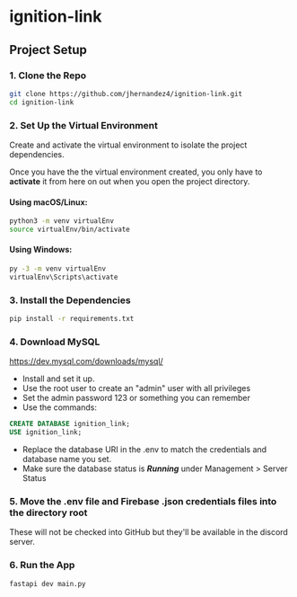 # ignition-link

## Project Setup
### 1. Clone the Repo
```bash
git clone https://github.com/jhernandez4/ignition-link.git
cd ignition-link 
```

### 2. Set Up the Virtual Environment

Create and activate the virtual environment to isolate the project dependencies. 

Once you have the the virtual environment created, you only have to **activate** it
from here on out when you open the project directory.


#### Using macOS/Linux:

```bash
python3 -m venv virtualEnv
source virtualEnv/bin/activate
```

#### Using Windows:

```bash
py -3 -m venv virtualEnv
virtualEnv\Scripts\activate
```

### 3. Install the Dependencies

```bash
pip install -r requirements.txt
```
### 4. Download MySQL 

https://dev.mysql.com/downloads/mysql/

- Install and set it up.
- Use the root user to create an "admin" user with all privileges
- Set the admin password 123 or something you can remember
- Use the commands:

```sql
CREATE DATABASE ignition_link;
USE ignition_link;
```

- Replace the database URI in the .env to match the credentials and database name you set.
- Make sure the database status is ***Running*** under Management > Server Status
### 5. Move the .env file and Firebase .json credentials files into the directory root
These will not be checked into GitHub but they'll be available in the discord server.

### 6. Run the App

```bash
fastapi dev main.py
```
